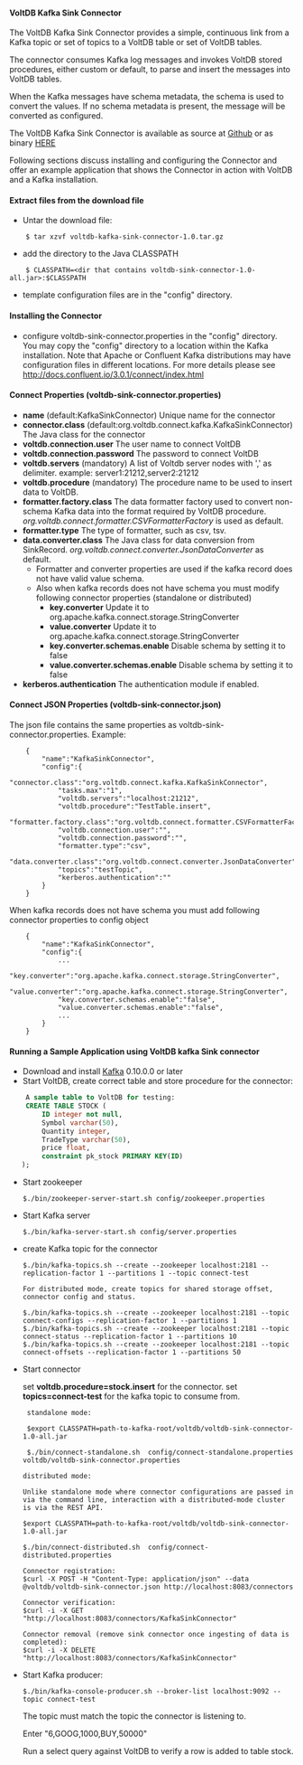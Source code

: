 #### VoltDB Kafka Sink Connector

The VoltDB Kafka Sink Connector provides a simple, continuous link from a Kafka topic or set of topics to a VoltDB table or set of VoltDB tables.

The connector consumes Kafka log messages and invokes VoltDB stored procedures, either custom or default, to parse and insert the messages into VoltDB tables.

When the Kafka messages have schema metadata, the schema is used to convert the values. If no schema metadata is present, the message will be converted as configured. 

The VoltDB Kafka Sink Connector is available as source at [Github](https://github.com/VoltDB/voltdb-kafka-connector) or as binary [HERE](https://www.voltdb.com/download-confluentconnector)

Following sections discuss installing and configuring the Connector and offer an example application that shows the Connector in action with VoltDB and a Kafka installation.

#### Extract files from the download file
* Untar the download file:
```
    $ tar xzvf voltdb-kafka-sink-connector-1.0.tar.gz
```
* add the directory to the Java CLASSPATH
```
    $ CLASSPATH=<dir that contains voltdb-sink-connector-1.0-all.jar>:$CLASSPATH
```
* template configuration files are in the "config" directory.

#### Installing the Connector 

* configure voltdb-sink-connector.properties in the "config" directory. You may copy the "config" directory to a location within the Kafka installation. Note that Apache or Confluent Kafka distributions may have configuration files in different locations.
For more details please see http://docs.confluent.io/3.0.1/connect/index.html

#### Connect Properties (voltdb-sink-connector.properties)
- **name** (default:KafkaSinkConnector) Unique name for the connector
- **connector.class** (default:org.voltdb.connect.kafka.KafkaSinkConnector) The Java class for the connector
- **voltdb.connection.user** The user name to connect VoltDB
- **voltdb.connection.password** The password to connect VoltDB
- **voltdb.servers** (mandatory) A list of Voltdb server nodes with ',' as delimiter. example: server1:21212,server2:21212
- **voltdb.procedure** (mandatory) The procedure name to be used to insert data to VoltDB.
- **formatter.factory.class** The data formatter factory used to convert non-schema Kafka data into the format required by VoltDB procedure.
   *org.voltdb.connect.formatter.CSVFormatterFactory* is used as default.
- **formatter.type** The type of formatter, such as csv, tsv.
- **data.converter.class** The Java class for data conversion from SinkRecord. *org.voltdb.connect.converter.JsonDataConverter* as default.
   * Formatter and converter properties are used if the kafka record does not have valid value schema. 
   * Also when kafka records does not have schema you must modify following connector properties (standalone or distributed)
       * **key.converter** Update it to org.apache.kafka.connect.storage.StringConverter
       * **value.converter** Update it to org.apache.kafka.connect.storage.StringConverter
       * **key.converter.schemas.enable** Disable schema by setting it to false
       * **value.converter.schemas.enable** Disable schema by setting it to false
- **kerberos.authentication** The authentication module if enabled.

#### Connect JSON Properties (voltdb-sink-connector.json)

The json file contains the same properties as voltdb-sink-connector.properties. Example:
```
	{
   		"name":"KafkaSinkConnector",
   		"config":{
      		"connector.class":"org.voltdb.connect.kafka.KafkaSinkConnector",
      		"tasks.max":"1",
      		"voltdb.servers":"localhost:21212",
      		"voltdb.procedure":"TestTable.insert",
      		"formatter.factory.class":"org.voltdb.connect.formatter.CSVFormatterFactory",
      		"voltdb.connection.user":"",
      		"voltdb.connection.password":"",
      		"formatter.type":"csv",
      		"data.converter.class":"org.voltdb.connect.converter.JsonDataConverter",
      		"topics":"testTopic",
            "kerberos.authentication":""
        }
    }
```
When kafka records does not have schema you must add following connector properties to config object
```
    {
        "name":"KafkaSinkConnector",
        "config":{
            ...
            "key.converter":"org.apache.kafka.connect.storage.StringConverter",
            "value.converter":"org.apache.kafka.connect.storage.StringConverter",
            "key.converter.schemas.enable":"false",
            "value.converter.schemas.enable":"false",
            ...
        }
    }
```

#### Running a Sample Application using VoltDB kafka Sink connector

* Download and install [Kafka](http://kafka.apache.org/downloads.html) 0.10.0.0 or later
* Start VoltDB, create correct table and store procedure for the connector:

```sql
  	A sample table to VoltDB for testing:
    CREATE TABLE STOCK (
		ID integer not null,
		Symbol varchar(50),
		Quantity integer,
		TradeType varchar(50),
		price float,
		constraint pk_stock PRIMARY KEY(ID)
   );
```
* Start zookeeper

	```
  	$./bin/zookeeper-server-start.sh config/zookeeper.properties
  	```
* Start Kafka server

	```
   	$./bin/kafka-server-start.sh config/server.properties
   	```
* create Kafka topic for the connector

    ```
   $./bin/kafka-topics.sh --create --zookeeper localhost:2181 --replication-factor 1 --partitions 1 --topic connect-test
    ```


    ```
   For distributed mode, create topics for shared storage offset, connector config and status.

   $./bin/kafka-topics.sh --create --zookeeper localhost:2181 --topic connect-configs --replication-factor 1 --partitions 1
   $./bin/kafka-topics.sh --create --zookeeper localhost:2181 --topic connect-status --replication-factor 1 --partitions 10
   $./bin/kafka-topics.sh --create --zookeeper localhost:2181 --topic connect-offsets --replication-factor 1 --partitions 50
    ```

* Start connector

    set **voltdb.procedure=stock.insert** for the connector.
	set **topics=connect-test** for the kafka topic to consume from.
   ```
	standalone mode:
    
  	$export CLASSPATH=path-to-kafka-root/voltdb/voltdb-sink-connector-1.0-all.jar 	
  	
  	$./bin/connect-standalone.sh  config/connect-standalone.properties  voltdb/voltdb-sink-connector.properties
    ```
    
    ```
    distributed mode:
    
    Unlike standalone mode where connector configurations are passed in via the command line, interaction with a distributed-mode cluster is via the REST API. 
 
  	$export CLASSPATH=path-to-kafka-root/voltdb/voltdb-sink-connector-1.0-all.jar 	 	
  	
  	$./bin/connect-distributed.sh  config/connect-distributed.properties
    
    Connector registration:
    $curl -X POST -H "Content-Type: application/json" --data @voltdb/voltdb-sink-connector.json http://localhost:8083/connectors
    
    Connector verification:
    $curl -i -X GET "http://localhost:8083/connectors/KafkaSinkConnector"
    
    Connector removal (remove sink connector once ingesting of data is completed):
    $curl -i -X DELETE "http://localhost:8083/connectors/KafkaSinkConnector"
    
	 ```
* Start Kafka producer:

   ```
   $./bin/kafka-console-producer.sh --broker-list localhost:9092 --topic connect-test  
   ```
  
  The topic must match the topic the connector is listening to.
  
  Enter "6,GOOG,1000,BUY,50000"
  
  Run a select query against VoltDB to verify a row is added to table stock.
